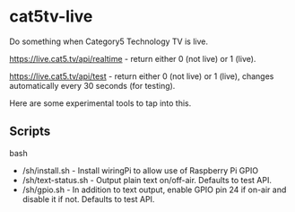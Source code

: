 # cat5tv-live
Do something when Category5 Technology TV is live.

https://live.cat5.tv/api/realtime - return either 0 (not live) or 1 (live).

https://live.cat5.tv/api/test - return either 0 (not live) or 1 (live), changes automatically every 30 seconds (for testing).

Here are some experimental tools to tap into this.

## Scripts

bash

* /sh/install.sh - Install wiringPi to allow use of Raspberry Pi GPIO
* /sh/text-status.sh - Output plain text on/off-air. Defaults to test API.
* /sh/gpio.sh - In addition to text output, enable GPIO pin 24 if on-air and disable it if not. Defaults to test API.
